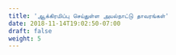 ```yaml
---
title: 'ஆக்கிரமிப்பு செய்துள்ள அயல்நாட்டு தாவரங்கள்'
date: 2018-11-14T19:02:50-07:00
draft: false
weight: 5
---
```

